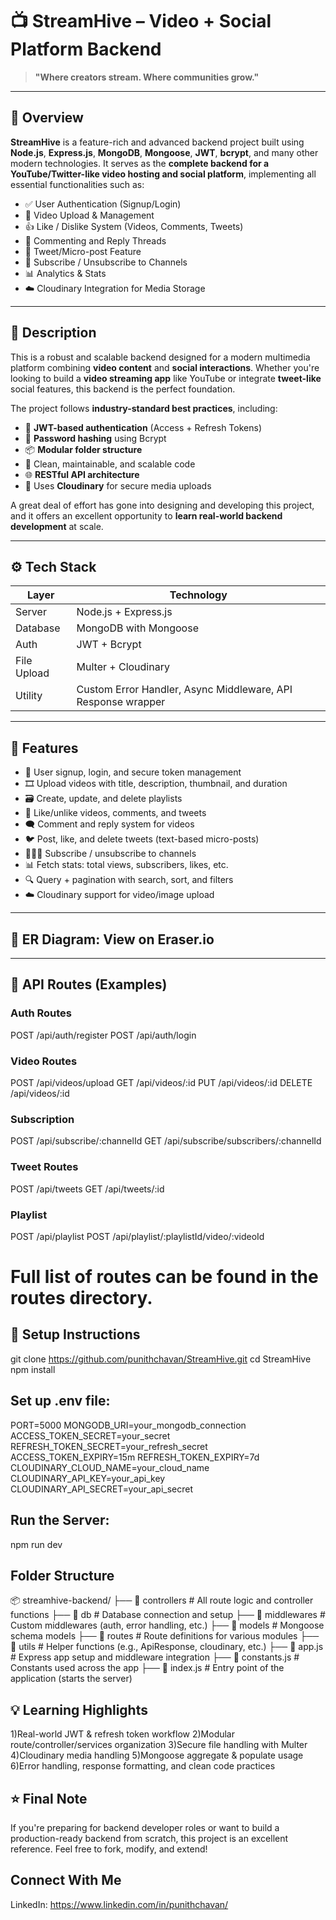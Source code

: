 # 📺 StreamHive – Video + Social Platform Backend

> **"Where creators stream. Where communities grow."**

---

## 📌 Overview
**StreamHive** is a feature-rich and advanced backend project built using **Node.js**, **Express.js**, **MongoDB**, **Mongoose**, **JWT**, **bcrypt**, and many other modern technologies. It serves as the **complete backend for a YouTube/Twitter-like video hosting and social platform**, implementing all essential functionalities such as:
- ✅ User Authentication (Signup/Login)
- 🎥 Video Upload & Management
- 👍 Like / Dislike System (Videos, Comments, Tweets)
- 💬 Commenting and Reply Threads
- 📣 Tweet/Micro-post Feature
- 🔔 Subscribe / Unsubscribe to Channels
- 📊 Analytics & Stats
- ☁️ Cloudinary Integration for Media Storage
  
---

## 🚀 Description

This is a robust and scalable backend designed for a modern multimedia platform combining **video content** and **social interactions**. Whether you're looking to build a **video streaming app** like YouTube or integrate **tweet-like** social features, this backend is the perfect foundation.

The project follows **industry-standard best practices**, including:

- 🔐 **JWT-based authentication** (Access + Refresh Tokens)
- 🧂 **Password hashing** using Bcrypt
- 📦 **Modular folder structure**
- 🧼 Clean, maintainable, and scalable code
- 🌐 **RESTful API architecture**
- 📁 Uses **Cloudinary** for secure media uploads

A great deal of effort has gone into designing and developing this project, and it offers an excellent opportunity to **learn real-world backend development** at scale.

---

## ⚙️ Tech Stack

| Layer       | Technology |
|-------------|------------|
| Server      | Node.js + Express.js |
| Database    | MongoDB with Mongoose |
| Auth        | JWT + Bcrypt |
| File Upload | Multer + Cloudinary |
| Utility     | Custom Error Handler, Async Middleware, API Response wrapper |

---

## 🧩 Features

- 🔑 User signup, login, and secure token management
- 🎞️ Upload videos with title, description, thumbnail, and duration
- 🗃️ Create, update, and delete playlists
- 🔄 Like/unlike videos, comments, and tweets
- 🗨️ Comment and reply system for videos
- 🐦 Post, like, and delete tweets (text-based micro-posts)
- 🧑‍🤝‍🧑 Subscribe / unsubscribe to channels
- 📊 Fetch stats: total views, subscribers, likes, etc.
- 🔍 Query + pagination with search, sort, and filters
- ☁️ Cloudinary support for video/image upload

---

## 📸 ER Diagram: View on Eraser.io



---

## 🔐 API Routes (Examples)

### Auth Routes
POST   /api/auth/register
POST   /api/auth/login

### Video Routes
POST   /api/videos/upload
GET    /api/videos/:id
PUT    /api/videos/:id
DELETE /api/videos/:id

### Subscription
POST   /api/subscribe/:channelId
GET    /api/subscribe/subscribers/:channelId

### Tweet Routes
POST   /api/tweets
GET    /api/tweets/:id

### Playlist
POST   /api/playlist
POST   /api/playlist/:playlistId/video/:videoId

# Full list of routes can be found in the routes directory.

## 🔧 Setup Instructions

git clone https://github.com/punithchavan/StreamHive.git
cd StreamHive
npm install

## Set up .env file:

PORT=5000
MONGODB_URI=your_mongodb_connection
ACCESS_TOKEN_SECRET=your_secret
REFRESH_TOKEN_SECRET=your_refresh_secret
ACCESS_TOKEN_EXPIRY=15m
REFRESH_TOKEN_EXPIRY=7d
CLOUDINARY_CLOUD_NAME=your_cloud_name
CLOUDINARY_API_KEY=your_api_key
CLOUDINARY_API_SECRET=your_api_secret

## Run the Server:
npm run dev

## Folder Structure

📦 streamhive-backend/
├── 📁 controllers       # All route logic and controller functions
├── 📁 db                # Database connection and setup
├── 📁 middlewares       # Custom middlewares (auth, error handling, etc.)
├── 📁 models            # Mongoose schema models
├── 📁 routes            # Route definitions for various modules
├── 📁 utils             # Helper functions (e.g., ApiResponse, cloudinary, etc.)
├── 📄 app.js            # Express app setup and middleware integration
├── 📄 constants.js      # Constants used across the app
├── 📄 index.js          # Entry point of the application (starts the server)

## 💡 Learning Highlights

1)Real-world JWT & refresh token workflow
2)Modular route/controller/services organization
3)Secure file handling with Multer
4)Cloudinary media handling
5)Mongoose aggregate & populate usage
6)Error handling, response formatting, and clean code practices

## ⭐ Final Note

If you're preparing for backend developer roles or want to build a production-ready backend from scratch, this project is an excellent reference. Feel free to fork, modify, and extend!

## Connect With Me

LinkedIn: https://www.linkedin.com/in/punithchavan/

